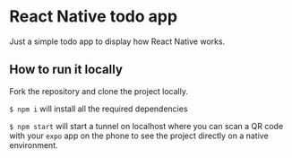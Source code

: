 # React Native todo app

Just a simple todo app to display how React Native works.

## How to run it locally

Fork the repository and clone the project locally.

`$ npm i` will install all the required dependencies

`$ npm start` will start a tunnel on localhost where you can scan a QR code with your `expo` app on the phone to see the project directly on a native environment.
